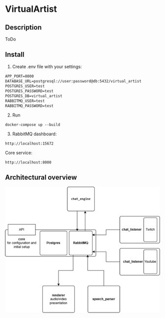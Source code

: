 # VirtualArtist

## Description
ToDo

## Install
1) Create .env file with your settings:

```
APP_PORT=8000
DATABASE_URL=postgresql://user:password@db:5432/virtual_artist
POSTGRES_USER=test
POSTGRES_PASSWORD=test
POSTGRES_DB=virtual_artist
RABBITMQ_USER=test
RABBITMQ_PASSWORD=test
```

2) Run
```
docker-compose up --build
```

3) RabbitMQ dashboard:
```
http://localhost:15672
```

Core service:
```
http://localhost:8000
```

## Architectural overview
![alt text](<overview.drawio (2).png>)